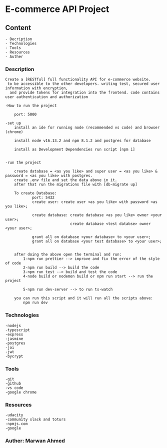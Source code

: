 # E-commerce API Project

## Content 
    - Decription
    - Technologies
    - Tools 
    - Resources 
    - Auther

### Description 

    
    Create a [RESTful] full functionality API for e-commerce website.
     to be accessible to the other developers. writing test, secured user information with encryption,
      and provide tokens for integration into the frontend. code contains user authentication and authorization
    
    -How to run the project
        
        port: 5000

    -set up
        install an ide for running node (recommended vs code) and browser (chrome)

        install node v16.13.2 and npm 8.1.2 and postgres for database

        install as Development Dependencies run script [npm i]
            

    -run the project

        create database = <as you like> and super user = <as you like> & password = <as you like> with postgres.
        create .env file and set the data above in it.
        after that run the migrations file with [db-migrate up]

        To create Database: 
                port: 5432
                create user: create user <as you like> with password <as you like>;

                create database: create database <as you like> owner <your user>;
                                 create database <test databse> owner <your user>;
                
                grant all on database <your database> to <your user>;
                grant all on database <your test database> to <your user>;


        after doing the above open the terminal and run:
            1-npm run prettier --> improve and fix the error of the style of code
            2-npm run build --> build the code
            3-npm run test --> build and test the code
            4-node build or nodemon build or npm run start --> run the project

            5-npm run dev-server --> to run ts-watch
        
        you can run this script and it will run all the scripts above:
            npm run dev

    
### Technologies 
```
-nodejs 
-typescript 
-express 
-jasmine
-postgres
-joi
-jwt
-bycrypt
```

### Tools 
```
-git
-github
-vs code 
-google chrome
```
### Resources 
```
-udacity 
-community slack and toturs 
-npmjs.com
-google
```

### Auther: Marwan Ahmed